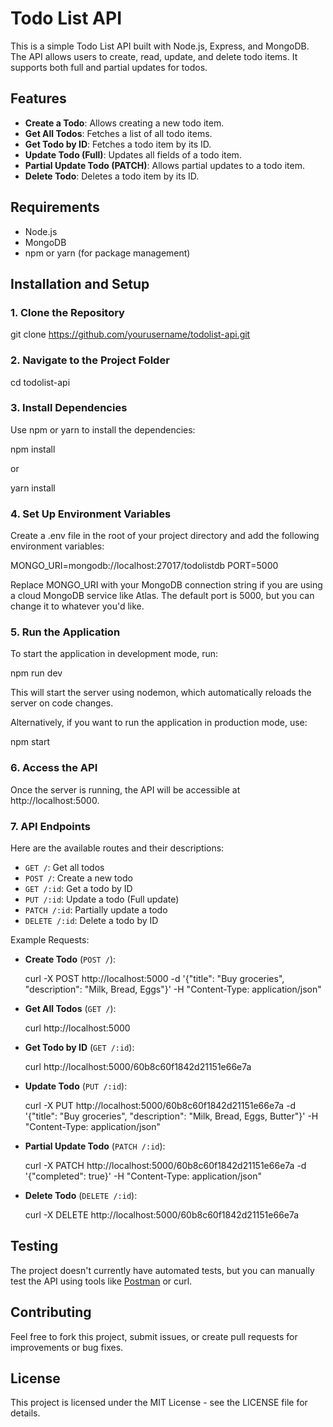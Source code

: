 # Todo List API

This is a simple Todo List API built with Node.js, Express, and MongoDB. The API allows users to create, read, update, and delete todo items. It supports both full and partial updates for todos.

## Features

- **Create a Todo**: Allows creating a new todo item.
- **Get All Todos**: Fetches a list of all todo items.
- **Get Todo by ID**: Fetches a todo item by its ID.
- **Update Todo (Full)**: Updates all fields of a todo item.
- **Partial Update Todo (PATCH)**: Allows partial updates to a todo item.
- **Delete Todo**: Deletes a todo item by its ID.

## Requirements

- Node.js
- MongoDB
- npm or yarn (for package management)

## Installation and Setup

### 1. Clone the Repository

git clone https://github.com/yourusername/todolist-api.git

### 2. Navigate to the Project Folder

cd todolist-api

### 3. Install Dependencies

Use npm or yarn to install the dependencies:

npm install

or

yarn install

### 4. Set Up Environment Variables

Create a .env file in the root of your project directory and add the following environment variables:

MONGO_URI=mongodb://localhost:27017/todolistdb
PORT=5000

Replace MONGO_URI with your MongoDB connection string if you are using a cloud MongoDB service like Atlas. The default port is 5000, but you can change it to whatever you'd like.

### 5. Run the Application

To start the application in development mode, run:

npm run dev

This will start the server using nodemon, which automatically reloads the server on code changes.

Alternatively, if you want to run the application in production mode, use:

npm start

### 6. Access the API

Once the server is running, the API will be accessible at http://localhost:5000.

### 7. API Endpoints

Here are the available routes and their descriptions:

- `GET /`: Get all todos
- `POST /`: Create a new todo
- `GET /:id`: Get a todo by ID
- `PUT /:id`: Update a todo (Full update)
- `PATCH /:id`: Partially update a todo
- `DELETE /:id`: Delete a todo by ID

Example Requests:

- **Create Todo** (`POST /`):

  curl -X POST http://localhost:5000 -d '{"title": "Buy groceries", "description": "Milk, Bread, Eggs"}' -H "Content-Type: application/json"

- **Get All Todos** (`GET /`):

  curl http://localhost:5000

- **Get Todo by ID** (`GET /:id`):

  curl http://localhost:5000/60b8c60f1842d21151e66e7a

- **Update Todo** (`PUT /:id`):

  curl -X PUT http://localhost:5000/60b8c60f1842d21151e66e7a -d '{"title": "Buy groceries", "description": "Milk, Bread, Eggs, Butter"}' -H "Content-Type: application/json"

- **Partial Update Todo** (`PATCH /:id`):

  curl -X PATCH http://localhost:5000/60b8c60f1842d21151e66e7a -d '{"completed": true}' -H "Content-Type: application/json"

- **Delete Todo** (`DELETE /:id`):

  curl -X DELETE http://localhost:5000/60b8c60f1842d21151e66e7a

## Testing

The project doesn't currently have automated tests, but you can manually test the API using tools like [Postman](https://www.postman.com/) or curl.

## Contributing

Feel free to fork this project, submit issues, or create pull requests for improvements or bug fixes.

## License

This project is licensed under the MIT License - see the LICENSE file for details.